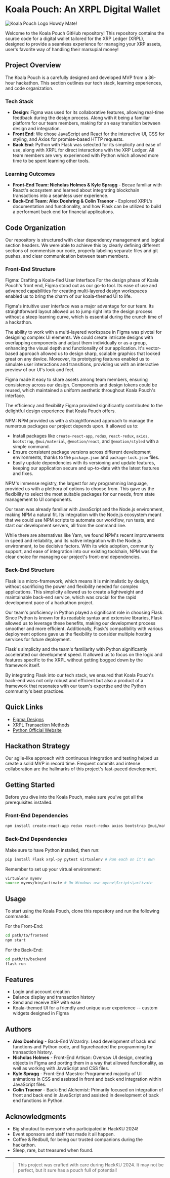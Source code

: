 # Koala Pouch: An XRPL Digital Wallet

![Koala Pouch Logo](src/Design/Koala_Body.png)  Howdy Mate!

Welcome to the Koala Pouch GitHub repository! This repository contains the source code for a digital wallet tailored for the XRP Ledger (XRPL), designed to provide a seamless experience for managing your XRP assets, user's favorite way of handling their marsupial money!

## Project Overview

The Koala Pouch is a carefully designed and developed MVP from a 36-hour hackathon. This section outlines our tech stack, learning experiences, and code organization.

### Tech Stack

- **Design**: Figma was used for its collaborative features, allowing real-time feedback during the design process. Along with it being a familiar platform for our team members, making for an easy transition between design and integration.
- **Front End**: We chose JavaScript and React for the interactive UI, CSS for styling, and Axios for promise-based HTTP requests.
- **Back End**: Python with Flask was selected for its simplicity and ease of use, along with XRPL for direct interactions with the XRP Ledger. All team members are very experienced with Python which allowed more time to be spent learning other tools.

### Learning Outcomes

- **Front-End Team: Nicholas Holmes & Kyle Spragg** - Becae familiar with React's ecosystem and learned about integrating blockchain transactions into a seamless user experience.
- **Back-End Team: Alex Doehring & Colin Traenor** - Explored XRPL's documentation and functionality, and how Flask can be utilized to build a performant back end for financial applications.

## Code Organization

Our repository is structured with clear dependency management and logical section headers. We were able to achieve this by clearly defining different sections of commentsin our code, properly labeling separate files and git pushes, and clear communication between team members.

### Front-End Structure

Figma: Crafting a Koala-fied User Interface
For the design phase of Koala Pouch's front end, Figma stood out as our go-to tool. Its ease of use and advanced capabilities for creating multi-layered design workspaces enabled us to bring the charm of our koala-themed UI to life. 

Figma's intuitive user interface was a major advantage for our team. Its straightforward layout allowed us to jump right into the design process without a steep learning curve, which is essential during the crunch time of a hackathon.

The ability to work with a multi-layered workspace in Figma was pivotal for designing complex UI elements. We could create intricate designs with overlapping components and adjust them individually or as a group, enhancing the visual depth and functionality of our application. It's vector-based approach allowed us to design sharp, scalable graphics that looked great on any device. Moreover, its prototyping features enabled us to simulate user interactions and transitions, providing us with an interactive preview of our UI's look and feel.

Figma made it easy to share assets among team members, ensuring consistency across our design. Components and design tokens could be reused, which maintained a uniform aesthetic throughout Koala Pouch's interface. 

The efficiency and flexibility Figma provided significantly contributed to the delightful design experience that Koala Pouch offers.

NPM:
NPM provided us with a straightforward approach to manage the numerous packages our project depends upon. It allowed us to:

- Install packages like `create-react-app`, `redux`, `react-redux`, `axios`, `bootstrap`, `@mui/material`, `@emotion/react`, and `@emotion/styled` with a simple command.
- Ensure consistent package versions across different development environments, thanks to the `package.json` and `package-lock.json` files.
- Easily update dependencies with its versioning and update features, keeping our application secure and up-to-date with the latest features and fixes.

NPM's immense registry, the largest for any programming language, provided us with a plethora of options to choose from. This gave us the flexibility to select the most suitable packages for our needs, from state management to UI components.

Our team was already familiar with JavaScript and the Node.js environment, making NPM a natural fit. Its integration with the Node.js ecosystem meant that we could use NPM scripts to automate our workflow, run tests, and start our development servers, all from the command line.

While there are alternatives like Yarn, we found NPM's recent improvements in speed and reliability, and its native integration with the Node.js environment, to be decisive factors. With its wide adoption, community support, and ease of integration into our existing toolchain, NPM was the clear choice for managing our project's front-end dependencies.

### Back-End Structure

Flask is a micro-framework, which means it is minimalistic by design, without sacrificing the power and flexibility needed for complex applications. This simplicity allowed us to create a lightweight and maintainable back-end service, which was crucial for the rapid development pace of a hackathon project.

Our team's proficiency in Python played a significant role in choosing Flask. Since Python is known for its readable syntax and extensive libraries, Flask allowed us to leverage these benefits, making our development process smoother and more efficient. Additionally, Flask's compatibility with various deployment options gave us the flexibility to consider multiple hosting services for future deployment. 

Flask's simplicity and the team's familiarity with Python significantly accelerated our development speed. It allowed us to focus on the logic and features specific to the XRPL without getting bogged down by the framework itself.

By integrating Flask into our tech stack, we ensured that Koala Pouch's back-end was not only robust and efficient but also a product of a framework that resonates with our team's expertise and the Python community's best practices.

## Quick Links
- [Figma Designs](https://www.figma.com)
- [XRPL Transaction Methods](https://xrpl-py.readthedocs.io/en/stable/source/xrpl.transaction.html)
- [Python Official Website](https://www.python.org/downloads/)

## Hackathon Strategy
Our agile-like approach with continuous integration and testing helped us create a solid MVP in record time. Frequent commits and intense collaboration are the hallmarks of this project's fast-paced development.

## Getting Started
Before you dive into the Koala Pouch, make sure you've got all the prerequisites installed.

### Front-End Dependencies
```bash
npm install create-react-app redux react-redux axios bootstrap @mui/material @emotion/react @emotion/styled
```

### Back-End Dependencies
Make sure to have Python installed, then run:
```bash
pip install Flask xrpl-py pytest virtualenv # Run each on it's own
```

Remember to set up your virtual environment:
```bash
virtualenv myenv
source myenv/bin/activate # On Windows use myenv\Scripts\activate
```

## Usage
To start using the Koala Pouch, clone this repository and run the following commands:

For the Front-End:
```bash
cd path/to/frontend
npm start
````

For the Back-End:
```bash
cd path/to/backend
flask run
```

## Features
- Login and account creation
- Balance display and transaction history
- Send and receive XRP with ease
- Koala-themed UI for a friendly and unique user experience -- custom widgets designed in Figma

## Authors
- **Alex Doehring** - Back-End Wizardry: Lead development of back end functions and Python code, and figureheaded the programming for transaction history.
- **Nicholas Holmes** - Front-End Artisan: Oversaw UI design, creating objects in Figma and porting them in a way that allowed functionality, as well as working with JavaScript and CSS files.
- **Kyle Spragg** - Front-End Maestro: Programmed majority of UI animations in CSS and assisted in front and back end integration within JavaScript files.
- **Colin Traenor** - Back-End Alchemist: Primarily focused on integration of front and back end in JavaScript and assisted in development of back end functions in Python.


## Acknowledgments
- Big shoutout to everyone who participated in HackKU 2024!
- Event sponsors and staff that made it all happen.
- Coffee & Redbull, for being our trusted companions during the hackathon.
- Sleep, rare, but treasured when found.

---
> This project was crafted with care during HackKU 2024. It may not be perfect, but it sure has a pouch full of potential!
